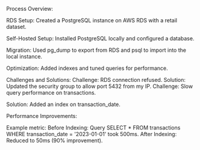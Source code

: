 Process Overview:


RDS Setup: Created a PostgreSQL instance on AWS RDS with a retail dataset.

Self-Hosted Setup: Installed PostgreSQL locally and configured a database.

Migration: Used pg_dump to export from RDS and psql to import into the local instance.

Optimization: Added indexes and tuned queries for performance.

Challenges and Solutions:
Challenge: RDS connection refused.
Solution: Updated the security group to allow port 5432 from my IP.
Challenge: Slow query performance on transactions.

Solution: Added an index on transaction_date.

Performance Improvements:

Example metric:
Before Indexing: Query SELECT * FROM transactions WHERE transaction_date = '2023-01-01' took 500ms.
After Indexing: Reduced to 50ms (90% improvement).
